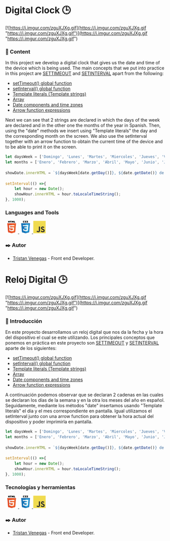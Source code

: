 # Digital Clock 🕒

[![https://i.imgur.com/zguXJXg.gif](https://i.imgur.com/zguXJXg.gif "https://i.imgur.com/zguXJXg.gif")](https://i.imgur.com/zguXJXg.gif "https://i.imgur.com/zguXJXg.gif")

### 📄 Content 
In this project we develop a digital clock that gives us the date and time of the device which is being used. The main concepts that we put into practice in this project are [SETTIMEOUT](https://developer.mozilla.org/en-US/docs/Web/API/setTimeout "SETTIMEOUT") and [SETINTERVAL](https://developer.mozilla.org/en-US/docs/Web/API/setInterval "SETINTERVAL") apart from the following:

- [setTimeout() global function](https://developer.mozilla.org/en-US/docs/Web/API/setTimeout "setTimeout() global function")
- [setInterval() global function](https://developer.mozilla.org/en-US/docs/Web/API/setInterval "setInterval() global function")
- [Template literals (Template strings)](https://developer.mozilla.org/en-US/docs/Web/JavaScript/Reference/Template_literals "Template literals (Template strings)")
- [Array](https://developer.mozilla.org/es/docs/Web/JavaScript/Reference/Global_Objects/Array "Array")
- [Date components and time zones](https://developer.mozilla.org/en-US/docs/Web/JavaScript/Reference/Global_Objects/Date "Date components and time zones")
- [Arrow function expressions](https://developer.mozilla.org/en-US/docs/Web/JavaScript/Reference/Functions/Arrow_functions "Arrow function expressions")

Next we can see that 2 strings are declared in which the days of the week are declared and in the other one the months of the year in Spanish. Then, using the "date" methods we insert using "Template literals" the day and the corresponding month on the screen. We also use the setInterval together with an arrow function to obtain the current time of the device and to be able to print it on the screen.

```javascript
let daysWeek = ['Domingo', 'Lunes', 'Martes', 'Miercoles', 'Jueves', 'Viernes', 'Sabado'];
let months = ['Enero', 'Febrero', 'Marzo', 'Abril', 'Mayo', 'Junio', 'Julio', 'Agosto', 'Septiembre', 'Octubre', 'Noviembre', 'Diciembre'];

showDate.innerHTML = `${daysWeek[date.getDay()]}, ${date.getDate()} de ${months[date.getMonth()]} de ${date.getFullYear()}`

setInterval(() =>{
    let hour = new Date();
    showHour.innerHTML = hour.toLocaleTimeString();
}, 1000);
```



<h3 align="left">Languages and Tools</h3>
<p align="left"> <a href="https://www.w3.org/html/" target="_blank"> <img src="https://raw.githubusercontent.com/devicons/devicon/master/icons/html5/html5-original-wordmark.svg" alt="html5" width="40" height="40"/> </a> <a href="https://www.w3schools.com/css/" target="_blank"> <img src="https://raw.githubusercontent.com/devicons/devicon/master/icons/css3/css3-original-wordmark.svg" alt="css3" width="40" height="40"/> </a> <a href="https://developer.mozilla.org/en-US/docs/Web/JavaScript" target="_blank"> <img src="https://raw.githubusercontent.com/devicons/devicon/master/icons/javascript/javascript-original.svg" alt="javascript" width="40" height="40"/> </a> </p>

### ✒️  Autor
- [Tristan Venegas](https://github.com/TG-VA "Tristan Venegas") - Front end Developer.


#  Reloj Digital 🕒
[![https://i.imgur.com/zguXJXg.gif](https://i.imgur.com/zguXJXg.gif "https://i.imgur.com/zguXJXg.gif")](https://i.imgur.com/zguXJXg.gif "https://i.imgur.com/zguXJXg.gif")

### 📄 Introducción

En este proyecto desarrollamos un reloj digital que nos da la fecha y la hora del dispositivo el cual se este utilizando. Los principales conceptos que ponemos en práctica en este proyecto son [SETTIMEOUT](https://developer.mozilla.org/en-US/docs/Web/API/setInterval "SETTIMEOUT") y [SETINTERVAL](https://developer.mozilla.org/en-US/docs/Web/API/setTimeout "SETINTERVAL") aparte de los siguientes:

- [setTimeout() global function](https://developer.mozilla.org/en-US/docs/Web/API/setTimeout "setTimeout() global function")
- [setInterval() global function](https://developer.mozilla.org/en-US/docs/Web/API/setInterval "setInterval() global function")
- [Template literals (Template strings)](https://developer.mozilla.org/en-US/docs/Web/JavaScript/Reference/Template_literals "Template literals (Template strings)")
- [Array](https://developer.mozilla.org/es/docs/Web/JavaScript/Reference/Global_Objects/Array "Array")
- [Date components and time zones](https://developer.mozilla.org/en-US/docs/Web/JavaScript/Reference/Global_Objects/Date "Date components and time zones")
- [Arrow function expressions](https://developer.mozilla.org/en-US/docs/Web/JavaScript/Reference/Functions/Arrow_functions "Arrow function expressions")

A continuación podemos observar que se declaran 2 cadenas en las cuales se declaran los días de la semana y en la otra los meses del año en español. Seguidamente, mediante los métodos "date" insertamos usando "Template literals" el día y el mes correspondiente en pantalla. Igual utilizamos el setInterval junto con una arrow function para obtener la hora actual del dispositivo y poder imprimirla en pantalla. 

```javascript
let daysWeek = ['Domingo', 'Lunes', 'Martes', 'Miercoles', 'Jueves', 'Viernes', 'Sabado'];
let months = ['Enero', 'Febrero', 'Marzo', 'Abril', 'Mayo', 'Junio', 'Julio', 'Agosto', 'Septiembre', 'Octubre', 'Noviembre', 'Diciembre'];

showDate.innerHTML = `${daysWeek[date.getDay()]}, ${date.getDate()} de ${months[date.getMonth()]} de ${date.getFullYear()}`

setInterval(() =>{
    let hour = new Date();
    showHour.innerHTML = hour.toLocaleTimeString();
}, 1000);
```

<h3 align="left">Tecnologías y herramientas</h3>
<p align="left"> <a href="https://www.w3.org/html/" target="_blank"> <img src="https://raw.githubusercontent.com/devicons/devicon/master/icons/html5/html5-original-wordmark.svg" alt="html5" width="40" height="40"/> </a> <a href="https://www.w3schools.com/css/" target="_blank"> <img src="https://raw.githubusercontent.com/devicons/devicon/master/icons/css3/css3-original-wordmark.svg" alt="css3" width="40" height="40"/> </a> <a href="https://developer.mozilla.org/en-US/docs/Web/JavaScript" target="_blank"> <img src="https://raw.githubusercontent.com/devicons/devicon/master/icons/javascript/javascript-original.svg" alt="javascript" width="40" height="40"/> </a> </p>

### ✒️  Autor
- [Tristan Venegas](https://github.com/TG-VA "Tristan Venegas") - Front end Developer.
